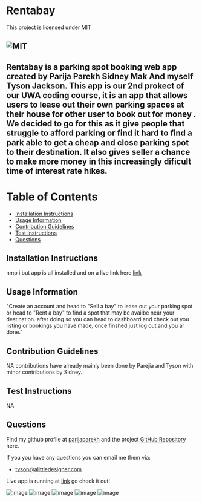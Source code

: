 # Rentabay

This project is licensed under MIT  
## ![MIT](https://img.shields.io/badge/License-MIT-blue)

## Rentabay is a parking spot booking web app created by Parija Parekh Sidney Mak And myself Tyson Jackson. This app is our 2nd prokect of our UWA coding course, it is an app that allows users to lease out their own parking spaces at their house for other user to book out for money . We decided to go for this as it give people that struggle to afford parking or find it hard to find a park able to get a cheap and close parking spot to their destination. It also gives seller a chance to make more money in this increasingly dificult time of interest rate hikes.
  
# Table of Contents
- [Installation Instructions](#installation-instructions)
- [Usage Information](#usage-information)
- [Contribution Guidelines](#contribution-guidelines)
- [Test Instructions](#test-instructions)
- [Questions](#questions)

## Installation Instructions
nmp i but app is all installed and on a live link here [link](https://powerful-basin-02440.herokuapp.com/)

## Usage Information
"Create an account and head to "Sell a bay" to lease out your parking spot or head to "Rent a bay" to find a spot that may be availbe near your destination. after doing so you can head to dashboard and check out you listing or bookings you have made, once finshed just log out and you ar done."

## Contribution Guidelines
NA contributions have already mainly been done by Parejia and Tyson with minor contributions by Sidney.

## Test Instructions
NA

## Questions
Find my github profile at [parijaparekh](https://github.com/parijaparekh) and the project [GitHub Repository](https://github.com/parijaparekh/undefined) here.

If you you have any questions you can email me them via:
- tyson@alittledesigner.com

Live app is running at [link](https://powerful-basin-02440.herokuapp.com/) go check it out!

![image](https://user-images.githubusercontent.com/105157961/204841734-d88d1668-30de-4c44-996a-8a1ba82b13e9.png)
![image](https://user-images.githubusercontent.com/105157961/204841766-c24f3699-d241-43be-bf6d-97597522e604.png)
![image](https://user-images.githubusercontent.com/105157961/204841750-04cdada3-6dee-4493-aed6-78941da55233.png)
![image](https://user-images.githubusercontent.com/105157961/204841785-6e43f399-b50b-46ee-b1f6-ad35c106ff01.png)
![image](https://user-images.githubusercontent.com/105157961/204841795-6b68ab71-4be2-4ee3-b2b2-cc28d2935c02.png)

